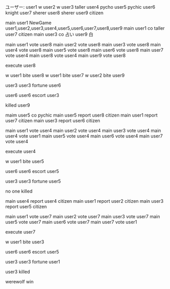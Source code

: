 ユーザー: user1 w user2 w user3 taller user4 pycho user5 pychic user6 knight user7 sherer user8 sherer user9 citizen

main user1 NewGame user1,user2,user3,user4,user5,user6,user7,user8,user9
main user1 co taller user7 citizen
main user3 co 占い user9 白

main user1 vote user8
main user2 vote user8
main user3 vote user8
main user4 vote user8
main user5 vote user8
main user6 vote user8
main user7 vote user4
main user8 vote user4
main user9 vote user8

execute user8

w user1 bite user8
w user1 bite user7
w user2 bite user9

user3 user3 fortune user6

user6 user6 escort user3

killed user9

maim user5 co pychic
main user5 report user8 citizen
main user1 report user7 citizen
main user3 report user6  citizen

main user1 vote user4
main user2 vote user4
main user3 vote user4
main user4 vote user1
main user5 vote user4
main user6 vote user4
main user7 vote user4

execute user4

w user1 bite user5

user6 user6 escort user5

user3 user3 fortune user5

no one killed

main user4 report user4 citizen
main user1 report user2 citizen
main user3 report user5  citizen

main user1 vote user7
main user2 vote user7
main user3 vote user7
main user5 vote user7
main user6 vote user7
main user7 vote user1

execute user7

w user1 bite user3

user6 user6 escort user5

user3 user3 fortune user1

user3 killed

werewolf win
